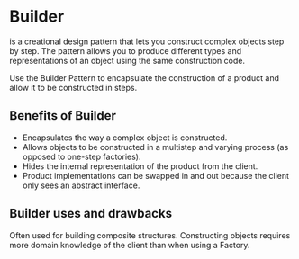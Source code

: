 # Builder

is a creational design pattern that lets you construct complex objects step by step. The pattern allows you to produce different types and representations of an object using the same construction code.

Use the Builder Pattern to encapsulate the construction of a product and allow it to be constructed in steps.

## Benefits of Builder

- Encapsulates the way a complex object is constructed.
- Allows objects to be constructed in a multistep and varying process (as opposed to one-step factories).
- Hides the internal representation of the product from the client.
- Product implementations can be swapped in and out because the client only sees an abstract interface.

## Builder uses and drawbacks

Often used for building composite structures.
Constructing objects requires more domain knowledge of the client than when using a Factory.
